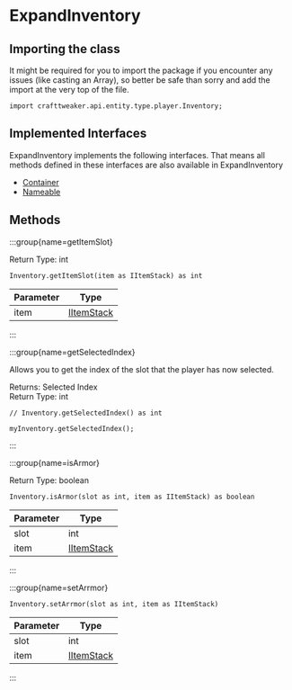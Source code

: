 # ExpandInventory

## Importing the class

It might be required for you to import the package if you encounter any issues (like casting an Array), so better be safe than sorry and add the import at the very top of the file.
```zenscript
import crafttweaker.api.entity.type.player.Inventory;
```


## Implemented Interfaces
ExpandInventory implements the following interfaces. That means all methods defined in these interfaces are also available in ExpandInventory

- [Container](/mods/sixikutils/utils/world/ExpandContainer)
- [Nameable](/vanilla/api/world/Nameable)

## Methods

:::group{name=getItemSlot}

Return Type: int

```zenscript
Inventory.getItemSlot(item as IItemStack) as int
```

| Parameter |                    Type                    |
|-----------|--------------------------------------------|
| item      | [IItemStack](/vanilla/api/item/IItemStack) |


:::

:::group{name=getSelectedIndex}

Allows you to get the index of the slot that the player has now selected.

Returns: Selected Index  
Return Type: int

```zenscript
// Inventory.getSelectedIndex() as int

myInventory.getSelectedIndex();
```

:::

:::group{name=isArmor}

Return Type: boolean

```zenscript
Inventory.isArmor(slot as int, item as IItemStack) as boolean
```

| Parameter |                    Type                    |
|-----------|--------------------------------------------|
| slot      | int                                        |
| item      | [IItemStack](/vanilla/api/item/IItemStack) |


:::

:::group{name=setArrmor}

```zenscript
Inventory.setArrmor(slot as int, item as IItemStack)
```

| Parameter |                    Type                    |
|-----------|--------------------------------------------|
| slot      | int                                        |
| item      | [IItemStack](/vanilla/api/item/IItemStack) |


:::



